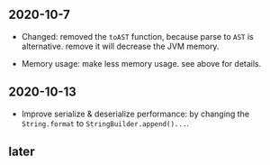 ## 2020-10-7
* Changed:
removed the `toAST` function, because parse to `AST` is alternative.
remove it will decrease the JVM memory.
 
* Memory usage:
make less memory usage. see above for details.

## 2020-10-13
* Improve serialize & deserialize performance:
by changing the `String.format` to `StringBuilder.append()...`.

## later